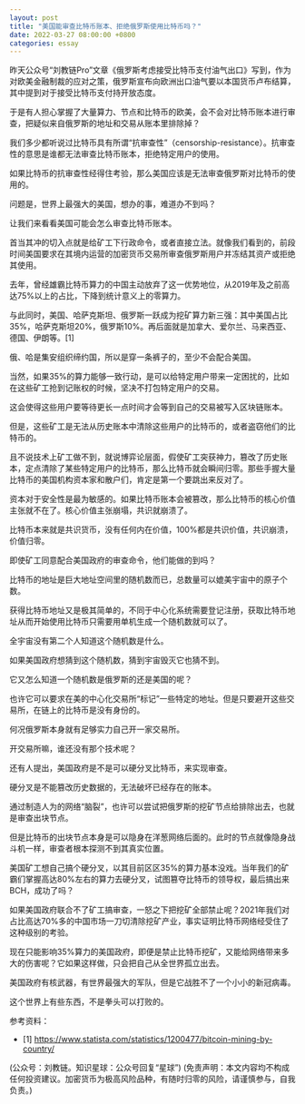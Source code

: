 ```yaml
---
layout: post
title: "美国能审查比特币账本、拒绝俄罗斯使用比特币吗？"
date: 2022-03-27 08:00:00 +0800
categories: essay
---
```


昨天公众号“刘教链Pro”文章《俄罗斯考虑接受比特币支付油气出口》写到，作为对欧美金融制裁的应对之策，俄罗斯宣布向欧洲出口油气要以本国货币卢布结算，其中提到对于接受比特币支付持开放态度。

于是有人担心掌握了大量算力、节点和比特币的欧美，会不会对比特币账本进行审查，把疑似来自俄罗斯的地址和交易从账本里排除掉？

我们多少都听说过比特币具有所谓“抗审查性”（censorship-resistance）。抗审查性的意思是谁都无法审查比特币账本，拒绝特定用户的使用。

如果比特币的抗审查性经得住考验，那么美国应该是无法审查俄罗斯对比特币的使用的。

问题是，世界上最强大的美国，想办的事，难道办不到吗？

让我们来看看美国可能会怎么审查比特币账本。

首当其冲的切入点就是给矿工下行政命令，或者直接立法。就像我们看到的，前段时间美国要求在其境内运营的加密货币交易所审查俄罗斯用户并冻结其资产或拒绝其使用。

去年，曾经雄霸比特币算力的中国主动放弃了这一优势地位，从2019年及之前高达75%以上的占比，下降到统计意义上的零算力。

与此同时，美国、哈萨克斯坦、俄罗斯一跃成为挖矿算力新三强：其中美国占比35%，哈萨克斯坦20%，俄罗斯10%。再后面就是加拿大、爱尔兰、马来西亚、德国、伊朗等。[1]

俄、哈是集安组织缔约国，所以是穿一条裤子的，至少不会配合美国。

当然，如果35%的算力能够一致行动，是可以给特定用户带来一定困扰的，比如在这些矿工抢到记账权的时候，坚决不打包特定用户的交易。

这会使得这些用户要等待更长一点时间才会等到自己的交易被写入区块链账本。

但是，这些矿工是无法从历史账本中清除这些用户的比特币的，或者盗窃他们的比特币的。

且不说技术上矿工做不到，就说博弈论层面，假使矿工突获神力，篡改了历史账本，定点清除了某些特定用户的比特币，那么比特币就会瞬间归零。那些手握大量比特币的美国机构资本家和散户们，肯定是第一个要跳出来反对了。

资本对于安全性是最为敏感的。如果比特币账本会被篡改，那么比特币的核心价值主张就不在了。核心价值主张崩塌，共识就崩溃了。

比特币本来就是共识货币，没有任何内在价值，100%都是共识价值，共识崩溃，价值归零。

即使矿工同意配合美国政府的审查命令，他们能做的到吗？

比特币的地址是巨大地址空间里的随机数而已，总数量可以媲美宇宙中的原子个数。

获得比特币地址又是极其简单的，不同于中心化系统需要登记注册，获取比特币地址从而开始使用比特币只需要用单机生成一个随机数就可以了。

全宇宙没有第二个人知道这个随机数是什么。

如果美国政府想猜到这个随机数，猜到宇宙毁灭它也猜不到。

它又怎么知道一个随机数是俄罗斯的还是美国的呢？

也许它可以要求在美的中心化交易所“标记”一些特定的地址。但是只要避开这些交易所，在链上的比特币是没有身份的。

何况俄罗斯本身就有足够实力自己开一家交易所。

开交易所嘛，谁还没有那个技术呢？

还有人提出，美国政府是不是可以硬分叉比特币，来实现审查。

硬分叉是不能篡改历史数据的，无法破坏已经存在的账本。

通过制造人为的网络“脑裂”，也许可以尝试把俄罗斯的挖矿节点给排除出去，也就是审查出块节点。

但是比特币的出块节点本身是可以隐身在洋葱网络后面的。此时的节点就像隐身战斗机一样，审查者根本探测不到其真实位置。

美国矿工想自己搞个硬分叉，以其目前区区35%的算力基本没戏。当年我们的矿霸们掌握高达80%左右的算力去硬分叉，试图篡夺比特币的领导权，最后搞出来BCH，成功了吗？

如果美国政府联合不了矿工搞审查，一怒之下把挖矿全部禁止呢？2021年我们对占比高达70%多的中国市场一刀切清除挖矿产业，事实证明比特币网络经受住了这种级别的考验。

现在只能影响35%算力的美国政府，即便是禁止比特币挖矿，又能给网络带来多大的伤害呢？它如果这样做，只会把自己从全世界孤立出去。

美国政府有核武器，有世界最强大的军队，但是它战胜不了一个小小的新冠病毒。

这个世界上有些东西，不是拳头可以打败的。


参考资料：
- [1] https://www.statista.com/statistics/1200477/bitcoin-mining-by-country/

(公众号：刘教链。知识星球：公众号回复“星球”)
(免责声明：本文内容均不构成任何投资建议。加密货币为极高风险品种，有随时归零的风险，请谨慎参与，自我负责。)